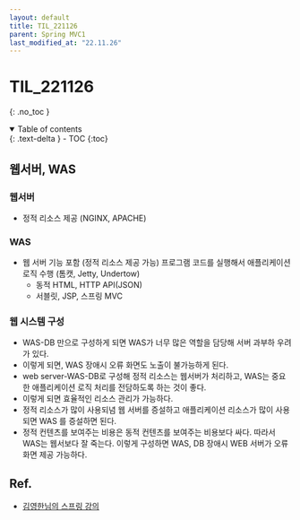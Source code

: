 ```yaml
---
layout: default
title: TIL_221126
parent: Spring MVC1
last_modified_at: "22.11.26"
---
```


# TIL_221126
{: .no_toc }

<details open markdown="block">
  <summary>
    Table of contents
  </summary>
  {: .text-delta }
- TOC
{:toc}
</details>

## 웹서버, WAS
### 웹서버
- 정적 리소스 제공 (NGINX, APACHE)
### WAS
- 웹 서버 기능 포함 (정적 리소스 제공 가능) 프로그램 코드를 실행해서 애플리케이션 로직 수행 (톰캣, Jetty, Undertow)
    - 동적 HTML, HTTP API(JSON)
    - 서블릿, JSP, 스프링 MVC
### 웹 시스템 구성
- WAS-DB 만으로 구성하게 되면 WAS가 너무 많은 역할을 담당해 서버 과부하 우려가 있다.
- 이렇게 되면, WAS 장애시 오류 화면도 노출이 불가능하게 된다.
- web server-WAS-DB로 구성해 정적 리소스는 웹서버가 처리하고, WAS는 중요한 애플리케이션 로직 처리를 전담하도록 하는 것이 좋다.
- 이렇게 되면 효율적인 리소스 관리가 가능하다.
- 정적 리소스가 많이 사용되념 웹 서버를 증설하고 애플리케이션 리소스가 많이 사용되면 WAS 를 증설하면 된다.
- 정적 컨텐츠를 보여주는 비용은 동적 컨텐츠를 보여주는 비용보다 싸다. 따라서 WAS는 웹서보다 잘 죽는다. 이렇게 구성하면 WAS, DB 장애시 WEB 서버가 오류 화면 제공 가능하다.

## Ref.
- <a href="https://www.inflearn.com/course/%EC%8A%A4%ED%94%84%EB%A7%81-mvc-1/dashboard">김영한님의 스프링 강의</a>
